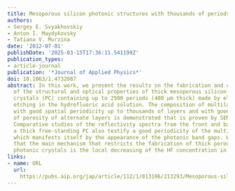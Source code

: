 ```yaml
---
title: Mesoporous silicon photonic structures with thousands of periods
authors:
- Sergey E. Svyakhovskiy
- Anton I. Maydykovsky
- Tatiana V. Murzina
date: '2012-07-01'
publishDate: '2025-03-15T17:36:11.541199Z'
publication_types:
- article-journal
publication: '*Journal of Applied Physics*'
doi: 10.1063/1.4732087
abstract: In this work, we present the results on the fabrication and characterization
  of the structural and optical properties of thick mesoporous silicon-based 1D photonic
  crystals (PC) containing up to 2500 periods (400 μm thick) made by electrochemical
  etching in the hydrofluoric acid solution. The composition of multilayered structures
  with good spatial periodicity up to thousands of layers and with good reproducibility
  of porosity of alternate layers is demonstrated that is proven by SEM measurements.
  Comparative studies of the reflectivity spectra from the front and back sides of
  a thick free-standing PC also testify a good periodicity of the multilayer structure
  which manifests itself by the appearance of the photonic band gaps. We demonstrate
  that the main mechanism that restricts the fabrication of thick porous silicon-based
  photonic crystals is the local decreasing of the HF concentration in pores.
links:
- name: URL
  url: 
    https://pubs.aip.org/jap/article/112/1/013106/213293/Mesoporous-silicon-photonic-structures-with
---
```

